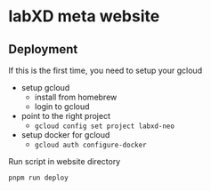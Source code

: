 # labXD meta website

## Deployment

If this is the first time, you need to setup your gcloud

- setup gcloud
  - install from homebrew
  - login to gcloud
- point to the right project
  - `gcloud config set project labxd-neo`
- setup docker for gcloud
  - `gcloud auth configure-docker`

Run script in website directory

`pnpm run deploy`
